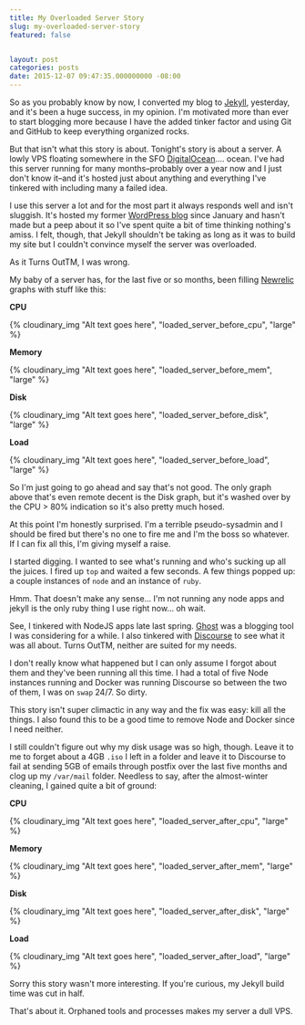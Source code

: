 ```yaml
---
title: My Overloaded Server Story
slug: my-overloaded-server-story
featured: false


layout: post
categories: posts
date: 2015-12-07 09:47:35.000000000 -08:00
---
```


So as you probably know by now, I converted my blog to [Jekyll](http://jekyllrb.org/), yesterday, and it's been a huge success, in my opinion. I'm motivated more than ever to start blogging more because I have the added tinker factor and using Git and GitHub to keep everything organized rocks.

But that isn't what this story is about. Tonight's story is about a server. A lowly VPS floating somewhere in the SFO [DigitalOcean](http://digitalocean.com/)…. ocean. I've had this server running for many months–probably over a year now and I just don't know it–and it's hosted just about anything and everything I've tinkered with including many a failed idea.

I use this server a lot and for the most part it always responds well and isn't sluggish. It's hosted my former [WordPress blog](https://johnathan.org/) since January and hasn't made but a peep about it so I've spent quite a bit of time thinking nothing's amiss. I felt, though, that Jekyll shouldn't be taking as long as it was to build my site but I couldn't convince myself the server was overloaded.

As it Turns OutTM, I was wrong.

My baby of a server has, for the last five or so months, been filling [Newrelic](http://newrelic.com/) graphs with stuff like this:

**CPU**

{% cloudinary_img "Alt text goes here", "loaded_server_before_cpu", "large" %}

**Memory**

{% cloudinary_img "Alt text goes here", "loaded_server_before_mem", "large" %}

**Disk**

{% cloudinary_img "Alt text goes here", "loaded_server_before_disk", "large" %}

**Load**

{% cloudinary_img "Alt text goes here", "loaded_server_before_load", "large" %}

So I'm just going to go ahead and say that's not good. The only graph above that's even remote decent is the Disk graph, but it's washed over by the CPU \> 80% indication so it's also pretty much hosed.

At this point I'm honestly surprised. I'm a terrible pseudo-sysadmin and I should be fired but there's no one to fire me and I'm the boss so whatever. If I can fix all this, I'm giving myself a raise.

I started digging. I wanted to see what's running and who's sucking up all the juices. I fired up `top` and waited a few seconds. A few things popped up: a couple instances of `node` and an instance of `ruby`.

Hmm. That doesn't make any sense… I'm not running any node apps and jekyll is the only ruby thing I use right now… oh wait.

See, I tinkered with NodeJS apps late last spring. [Ghost](http://ghost.org/) was a blogging tool I was considering for a while. I also tinkered with [Discourse](http://discourse.org/) to see what it was all about. Turns OutTM, neither are suited for my needs.

I don't really know what happened but I can only assume I forgot about them and they've been running all this time. I had a total of five Node instances running and Docker was running Discourse so between the two of them, I was on `swap` 24/7. So dirty.

This story isn't super climactic in any way and the fix was easy: kill all the things. I also found this to be a good time to remove Node and Docker since I need neither.

I still couldn't figure out why my disk usage was so high, though. Leave it to me to forget about a 4GB `.iso` I left in a folder and leave it to Discourse to fail at sending 5GB of emails through postfix over the last five months and clog up my `/var/mail` folder. Needless to say, after the almost-winter cleaning, I gained quite a bit of ground:

**CPU**

{% cloudinary_img "Alt text goes here", "loaded_server_after_cpu", "large" %}

**Memory**

{% cloudinary_img "Alt text goes here", "loaded_server_after_mem", "large" %}

**Disk**

{% cloudinary_img "Alt text goes here", "loaded_server_after_disk", "large" %}

**Load**

{% cloudinary_img "Alt text goes here", "loaded_server_after_load", "large" %}

Sorry this story wasn't more interesting. If you're curious, my Jekyll build time was cut in half.

That's about it. Orphaned tools and processes makes my server a dull VPS.

